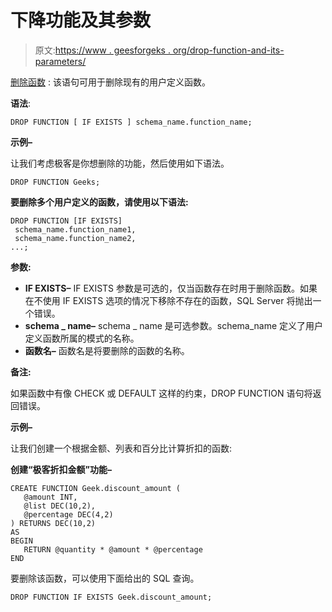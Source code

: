 # 下降功能及其参数

> 原文:[https://www . geesforgeks . org/drop-function-and-its-parameters/](https://www.geeksforgeeks.org/drop-function-and-its-parameters/)

[删除函数](https://www.geeksforgeeks.org/sql-drop-truncate/) :
该语句可用于删除现有的用户定义函数。

**语法**:

```
DROP FUNCTION [ IF EXISTS ] schema_name.function_name;

```

**示例–**

让我们考虑极客是你想删除的功能，然后使用如下语法。

```
DROP FUNCTION Geeks;
```

**要删除多个用户定义的函数，请使用以下语法:**

```
DROP FUNCTION [IF EXISTS]  
 schema_name.function_name1,  
 schema_name.function_name2,
...;

```

**参数:**

*   **IF EXISTS–**
    IF EXISTS 参数是可选的，仅当函数存在时用于删除函数。如果在不使用 IF EXISTS 选项的情况下移除不存在的函数，SQL Server 将抛出一个错误。
*   **schema _ name–**
    schema _ name 是可选参数。schema_name 定义了用户定义函数所属的模式的名称。
*   **函数名–**
    函数名是将要删除的函数的名称。

**备注:**

如果函数中有像 CHECK 或 DEFAULT 这样的约束，DROP FUNCTION 语句将返回错误。

**示例–**

让我们创建一个根据金额、列表和百分比计算折扣的函数:

**创建“极客折扣金额”功能–**

```
CREATE FUNCTION Geek.discount_amount (
   @amount INT,
   @list DEC(10,2),
   @percentage DEC(4,2)  
) RETURNS DEC(10,2)  
AS  
BEGIN
   RETURN @quantity * @amount * @percentage
END
```

要删除该函数，可以使用下面给出的 SQL 查询。

```
DROP FUNCTION IF EXISTS Geek.discount_amount;
```